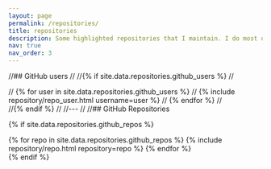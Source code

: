 ```yaml
---
layout: page
permalink: /repositories/
title: repositories
description: Some highlighted repositories that I maintain. I do most of my implementations in Rust, which is amazing for cryptographic protocols given the large amount of cryptography crates available and its strong safety properties.
nav: true
nav_order: 3
---
```


//## GitHub users
//
//{% if site.data.repositories.github_users %}
//<div class="repositories d-flex flex-wrap flex-md-row flex-column justify-content-between align-items-center">
//  {% for user in site.data.repositories.github_users %}
//    {% include repository/repo_user.html username=user %}
//  {% endfor %}
//</div>
//{% endif %}
//
//---
//
//## GitHub Repositories

{% if site.data.repositories.github_repos %}
<div class="repositories d-flex flex-wrap flex-md-row flex-column justify-content-between align-items-center">
  {% for repo in site.data.repositories.github_repos %}
    {% include repository/repo.html repository=repo %}
  {% endfor %}
</div>
{% endif %}
